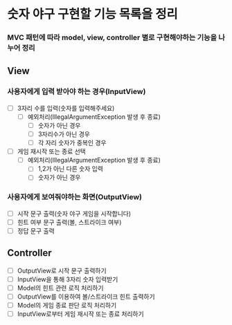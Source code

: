 # 숫자 야구 구현할 기능 목록을 정리

### MVC 패턴에 따라 model, view, controller 별로 구현해야하는 기능을 나누어 정리 

## View
### 사용자에게 입력 받아야 하는 경우(InputView)
- [ ] 3자리 수를 입력(숫자를 입력해주세요)
    - [ ] 예외처리(IllegalArgumentException 발생 후 종료)
        - [ ] 숫자가 아닌 경우
        - [ ] 3자리수가 아닌 경우
        - [ ] 각 자리 숫자가 중복인 경우
- [ ] 게임 재시작 또는 종료 선택
    - [ ] 예외처리(IllegalArgumentException 발생 후 종료)
        - [ ] 1,2가 아닌 다른 숫자 입력
        - [ ] 숫자가 아닌 경우

### 사용자에게 보여줘야하는 화면(OutputView)
- [ ] 시작 문구 출력(숫자 야구 게임을 시작합니다)
- [ ] 힌트 여부 문구 출력(볼, 스트라이크 여부)
- [ ] 정답 문구 출력

## Controller
- [ ] OutputView로 시작 문구 출력하기
- [ ] InputView을 통해 3자리 숫자 입력받기
- [ ] Model의 힌트 관련 로직 처리하기
- [ ] OutputView를 이용하여 볼/스트라이크 힌트 출력하기
- [ ] Model의 게임 종료 판단 로직 처리하기
- [ ] InputView로부터 게임 재시작 또는 종료 처리하기
